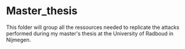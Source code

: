 # Master_thesis

This folder will group all the ressources needed to replicate the attacks performed during my master's thesis at the University of Radboud in Nijmegen.
